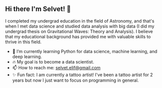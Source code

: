 ## Hi there I'm Selvet! 👋


I completed my undergrad education in the field of Astronomy, and that's when I met data science and studied data analysis with big data (I did my undergrad thesis on Gravitational Waves: Theory and Analysis).
I believe that my educational background has provided me with valuable skills to thrive in this field.

- 🌱 I’m currently learning Python for data science, machine learning, and deep learning.
- 🔥 My goal is to become a data scientist.
- 📫 How to reach me: selvet.elif@gmail.com
- ✨ Fun fact: I am currently a tattoo artist! I've been a tattoo artist for 2 years but now I just want to focus on programming in general. 

